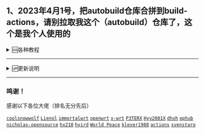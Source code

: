 
1、2023年4月1号，把autobuild仓库合拼到build-actions，请别拉取我这个（autobuild）仓库了，这个是我个人使用的
---

<details>
<summary>🆘各种教程</summary>
<br>
<br />
<br>

《[github actions编译教程](https://github.com/danshui-git/shuoming#%E7%BC%96%E8%AF%91%E6%95%99%E7%A8%8B)》

《[晶晨固件打包设置教程](https://github.com/danshui-git/shuoming/blob/master/Amlogic.md)》

《[本地Ubuntu一键编译](https://github.com/281677160/bendi)》

《[本地一键提取.config然后在云编译脚本使用](https://github.com/281677160/bendi)》

《[在线更新固件插件说明](https://github.com/danshui-git/shuoming/blob/master/%E5%AE%9A%E6%97%B6%E6%9B%B4%E6%96%B0%E6%8F%92%E4%BB%B6.md)》

《[Telegram中文设置方法](https://github.com/danshui-git/shuoming/blob/master/tele.md)》

<br />
</details>

---

<details>
<summary>🆙更新说明</summary>
<br>
<br />
<br>

2023年4月1号，

1、编译教程全修改一遍了，看教程还不能启动编译的话，我只能说多看几次吧

2、增加了编译源码的选择，同作者源码的源码分支之间可以自由切换编译（每个作者源码的可支持选择什么分支，在settings.ini文件有写明）

 3、晶晨系列固件不限制一个源码，理论上可以编译出rootfs.tar.gz包的，应该都可以打包使用，比较常用的有（天灵的openwrt-21.02分支、大雕的master分支、官方的master分支），固件编译跟打包分2次进行，这样免除了打包空间不足，或者编译+打包时间不足的问题，已经编译出了的rootfs.tar.gz可以使用手动启动打包程序，进行多次打包操作
 
 4、luci-app-oscam插件，云编译，编译不成功，云编译的时候切莫选择此插件，本地编译倒是可以编译成功。
 
 5、luci-app-gost插件有段时间也编译不成功，我找了个比较老的版本，也修改了一下，可以编译成功了，没测试过能不能用，有用这个插件的希望可以反馈一下
 
 6、大雕源码，有些机型编译增加mac80211驱动的时候会编译错误的，可以尝试打开【export Replace_mac80211="1"】，默认0是不使用，改成1的试试，还是编译错误的话，我也无解了，我也是在他源码仓库的issues里面看到有人用官方的mac80211替换可以编译成功的，我也测试过，是可以编译成功，但是功能还能不能用就不了解了
 
 7、官方源码的【master】、【openwrt-21.02】、【openwrt-22.03】分支都增加了luci-app-passwall、luci-app-ssr-plus和luci-app-OpenClash插件，【openwrt-19.07】分支增加luci-app-passwall、luci-app-ssr-plus缺依赖，没搞懂缺啥，有懂增加的说说怎么操作
 
 8、我编译仓库里，增加大雕源码【gl-ax1800】分支选择，不是他 https://github.com/coolsnowwolf/lede 源码的分支，是他另外一个仓库 https://github.com/coolsnowwolf/openwrt-gl-ax1800 的源码，看他意思是专门给gl-ax1800路由器准备的，我看了下，也测试了一下，其实就是一个4.14内核的源码，有需要这个内核的朋友，也可以使用这个分支编译
 
 9、每次安装固件完毕，都会在安装完毕30秒左右重启一次系统的，请大家发现这个问题的时候莫慌

<br />
</details>

---

 ### 鸣谢！
 感谢以下各位大佬（排名无分先后）<br />
 
 [`coolsnowwolf`](https://github.com/coolsnowwolf/lede/tree/master)
 [`Lienol`](https://github.com/Lienol/openwrt/tree/21.02)
 [`immortalwrt`](https://github.com/immortalwrt/immortalwrt)
 [`openwrt`](https://github.com/openwrt/openwrt)
 [`x-wrt`](https://github.com/x-wrt/x-wrt)
 [`P3TERX`](https://github.com/P3TERX/Actions-OpenWrt)
 [`Hyy2001X`](https://github.com/Hyy2001X/AutoBuild-Actions)
 [`dhxh`](https://github.com/dhxh/Openwrt-Build)
 [`ophub`](https://github.com/ophub/amlogic-s9xxx-openwrt)
 [`nicholas-opensource`](https://github.com/nicholas-opensource/OpenWrt-Autobuild)
 [`hx210`](#/README.md)
 [`hyird`](#/README.md)
 [`World Peace`](#/README.md)
 [`klever1988`](https://github.com/klever1988/cachewrtbuild)
 [`actions`](https://github.com/actions/upload-artifact)
 [`svenstaro`](https://github.com/svenstaro/upload-release-action)
